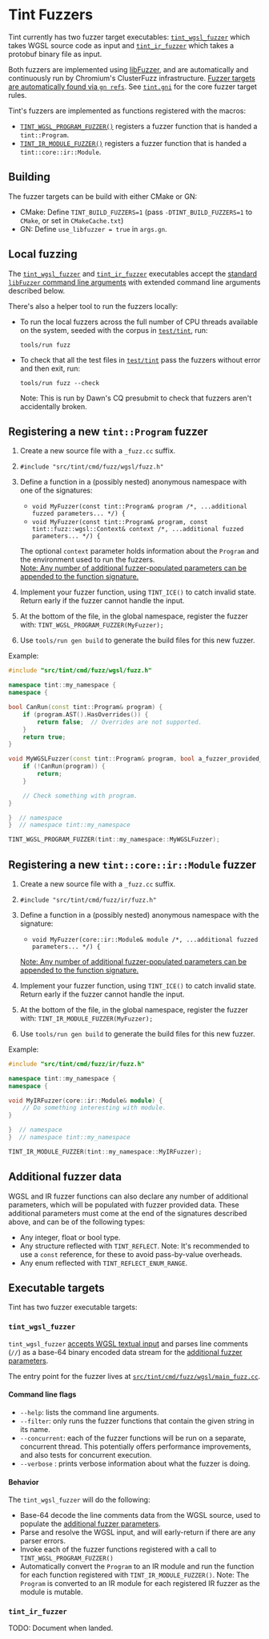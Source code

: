 # Tint Fuzzers

Tint currently has two fuzzer target executables: [`tint_wgsl_fuzzer`](#tint_wgsl_fuzzer) which takes WGSL source code as input and [`tint_ir_fuzzer`](#tint_ir_fuzzer) which takes a protobuf binary file as input.

Both fuzzers are implemented using [libFuzzer](https://llvm.org/docs/LibFuzzer.html), and are automatically and continuously run by Chromium's ClusterFuzz infrastructure. [Fuzzer targets are automatically found via `gn refs`](https://chromium.googlesource.com/chromium/src/+/HEAD/testing/libfuzzer/libFuzzer_integration.md). See [`tint.gni`](../../src/tint/tint.gni) for the core fuzzer target rules.

Tint's fuzzers are implemented as functions registered with the macros:

- [`TINT_WGSL_PROGRAM_FUZZER()`](#registering-a-new-tintprogram-fuzzer) registers a fuzzer function that is handed a `tint::Program`.
- [`TINT_IR_MODULE_FUZZER()`](#registering-a-new-tintcoreirmodule-fuzzer) registers a fuzzer function that is handed a `tint::core::ir::Module`.

## Building

The fuzzer targets can be build with either CMake or GN:

- CMake: Define `TINT_BUILD_FUZZERS=1` (pass `-DTINT_BUILD_FUZZERS=1` to `CMake`, or set in `CMakeCache.txt`)
- GN: Define `use_libfuzzer = true` in `args.gn`.

## Local fuzzing

The [`tint_wgsl_fuzzer`](#tint_wgsl_fuzzer) and [`tint_ir_fuzzer`](#tint_ir_fuzzer) executables accept the [standard `libFuzzer` command line arguments](https://llvm.org/docs/LibFuzzer.html#options) with extended command line arguments described below.

There's also a helper tool to run the fuzzers locally:

- To run the local fuzzers across the full number of CPU threads available on the system, seeded with the corpus in [`test/tint`](../../test/tint), run:

  `tools/run fuzz`

- To check that all the test files in [`test/tint`](../../test/tint) pass the fuzzers without error and then exit, run:

  `tools/run fuzz --check`

  Note: This is run by Dawn's CQ presubmit to check that fuzzers aren't accidentally broken.

## Registering a new `tint::Program` fuzzer

1. Create a new source file with a `_fuzz.cc` suffix.
2. `#include "src/tint/cmd/fuzz/wgsl/fuzz.h"`
3. Define a function in a (possibly nested) anonymous namespace with one of the signatures:

   - `void MyFuzzer(const tint::Program& program /*, ...additional fuzzed parameters... */) {`
   - `void MyFuzzer(const tint::Program& program, const tint::fuzz::wgsl::Context& context /*, ...additional fuzzed parameters... */) {`

   The optional `context` parameter holds information about the `Program` and the environment used to run the fuzzers. \
    [Note: Any number of additional fuzzer-populated parameters can be appended to the function signature.](#additional-fuzzer-data)

4. Implement your fuzzer function, using `TINT_ICE()` to catch invalid state. Return early if the fuzzer cannot handle the input.
5. At the bottom of the file, in the global namespace, register the fuzzer with: `TINT_WGSL_PROGRAM_FUZZER(MyFuzzer);`
6. Use `tools/run gen build` to generate the build files for this new fuzzer.

Example:

```c++
#include "src/tint/cmd/fuzz/wgsl/fuzz.h"

namespace tint::my_namespace {
namespace {

bool CanRun(const tint::Program& program) {
    if (program.AST().HasOverrides()) {
        return false;  // Overrides are not supported.
    }
    return true;
}

void MyWGSLFuzzer(const tint::Program& program, bool a_fuzzer_provided_value) {
    if (!CanRun(program)) {
        return;
    }

    // Check something with program.
}

}  // namespace
}  // namespace tint::my_namespace

TINT_WGSL_PROGRAM_FUZZER(tint::my_namespace::MyWGSLFuzzer);

```

## Registering a new `tint::core::ir::Module` fuzzer

1. Create a new source file with a `_fuzz.cc` suffix.
2. `#include "src/tint/cmd/fuzz/ir/fuzz.h"`
3. Define a function in a (possibly nested) anonymous namespace with the signature:

   - `void MyFuzzer(core::ir::Module& module /*, ...additional fuzzed parameters... */) {`

   [Note: Any number of additional fuzzer-populated parameters can be appended to the function signature.](#additional-fuzzer-data)

4. Implement your fuzzer function, using `TINT_ICE()` to catch invalid state. Return early if the fuzzer cannot handle the input.
5. At the bottom of the file, in the global namespace, register the fuzzer with: `TINT_IR_MODULE_FUZZER(MyFuzzer);`
6. Use `tools/run gen build` to generate the build files for this new fuzzer.

Example:

```c++
#include "src/tint/cmd/fuzz/ir/fuzz.h"

namespace tint::my_namespace {
namespace {

void MyIRFuzzer(core::ir::Module& module) {
    // Do something interesting with module.
}

}  // namespace
}  // namespace tint::my_namespace

TINT_IR_MODULE_FUZZER(tint::my_namespace::MyIRFuzzer);

```

## Additional fuzzer data

WGSL and IR fuzzer functions can also declare any number of additional parameters, which will be populated with fuzzer provided data. These additional parameters must come at the end of the signatures described above, and can be of the following types:

- Any integer, float or bool type.
- Any structure reflected with `TINT_REFLECT`. Note: It's recommended to use a `const` reference, for these to avoid pass-by-value overheads.
- Any enum reflected with `TINT_REFLECT_ENUM_RANGE`.

## Executable targets

Tint has two fuzzer executable targets:

### `tint_wgsl_fuzzer`

`tint_wgsl_fuzzer` [accepts WGSL textual input](https://llvm.org/docs/LibFuzzer.html#options) and parses line comments (`//`) as a base-64 binary encoded data stream for the [additional fuzzer parameters](additional-fuzzer-data).

The entry point for the fuzzer lives at [`src/tint/cmd/fuzz/wgsl/main_fuzz.cc`](../../src/tint/cmd/fuzz/wgsl/main_fuzz.cc).

#### Command line flags

- `--help`: lists the command line arguments.
- `--filter`: only runs the fuzzer functions that contain the given string in its name.
- `--concurrent`: each of the fuzzer functions will be run on a separate, concurrent thread. This potentially offers performance improvements, and also tests for concurrent execution.
- `--verbose` : prints verbose information about what the fuzzer is doing.

#### Behavior

The `tint_wgsl_fuzzer` will do the following:

- Base-64 decode the line comments data from the WGSL source, used to populate the [additional fuzzer parameters](additional-fuzzer-data).
- Parse and resolve the WGSL input, and will early-return if there are any parser errors.
- Invoke each of the fuzzer functions registered with a call to `TINT_WGSL_PROGRAM_FUZZER()`
- Automatically convert the `Program` to an IR module and run the function for each function registered with `TINT_IR_MODULE_FUZZER()`. Note: The `Program` is converted to an IR module for each registered IR fuzzer as the module is mutable.

### `tint_ir_fuzzer`

TODO: Document when landed.

